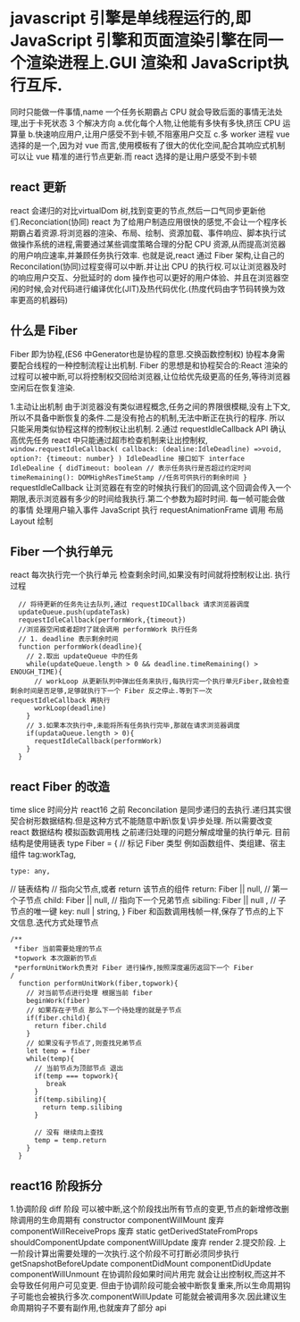 # javascript 引擎是单线程运行的,即 JavaScript 引擎和页面渲染引擎在同一个渲染进程上.GUI 渲染和 JavaScript执行互斥.
同时只能做一件事情,name 一个任务长期霸占 CPU 就会导致后面的事情无法处理,出于卡死状态
3 个解决方向
  a.优化每个人物,让他能有多快有多快,挤压 CPU 运算量
  b.快速响应用户,让用户感受不到卡顿,不阻塞用户交互
  c.多 worker 进程
vue 选择的是一个,因为对 vue 而言,使用模板有了很大的优化空间,配合其响应式机制可以让 vue 精准的进行节点更新.而 react 选择的是让用户感受不到卡顿
##  react 更新
  react 会递归的对比virtualDom 树,找到变更的节点,然后一口气同步更新他们.Reconciation(协同)
  react 为了给用户制造应用很快的感觉,不会让一个程序长期霸占着资源.将浏览器的渲染、布局、绘制、资源加载、事件响应、脚本执行试做操作系统的进程,需要通过某些调度策略合理的分配 CPU 资源,从而提高浏览器的用户响应速率,并兼顾任务执行效率. 
  也就是说,react 通过 Fiber 架构,让自己的 Reconcilation(协同)过程变得可以中断.并让出 CPU 的执行权.可以让浏览器及时的响应用户交互、分批延时的 dom 操作也可以更好的用户体验、并且在浏览器空闲的时候,会对代码进行编译优化(JIT)及热代码优化.(热度代码由字节码转换为效率更高的机器码)
## 什么是 Fiber
  Fiber 即为协程,(ES6 中Generator也是协程的意思.交换函数控制权) 协程本身需要配合线程的一种控制流程让出机制.
  Fiber 的思想是和协程契合的:React 渲染的过程可以被中断,可以将控制权交回给浏览器,让位给优先级更高的任务,等待浏览器空闲后在恢复渲染.
  
  1.主动让出机制
    由于浏览器没有类似进程概念,任务之间的界限很模糊,没有上下文,所以不具备中断恢复的条件.二是没有抢占的机制,无法中断正在执行的程序.
    所以只能采用类似协程这样的控制权让出机制.
  2.通过 requestIdleCallback API 确认高优先任务
    react 中只能通过超市检查机制来让出控制权,
    ```
      window.requestIdleCallback(
        callback: (dealine:IdleDeadline) =>void,
        option?: {timeout: number}
      )
    IdleDeadline 接口如下
    interface IdleDealine {
      didTimeout: boolean // 表示任务执行是否超过约定时间
      timeRemaining(): DOMHighResTimeStamp //任务可供执行的剩余时间
    }
    ```
    requestIdleCallback 让浏览器在有空的时候执行我们的回调,这个回调会传入一个期限,表示浏览器有多少的时间给我执行.第二个参数为超时时间.
     每一帧可能会做的事情
      处理用户输入事件
      JavaScript 执行
      requestAnimationFrame 调用
      布局 Layout
      绘制
  ## Fiber 一个执行单元
   react 每次执行完一个执行单元 检查剩余时间,如果没有时间就将控制权让出.
   执行过程
  ```
    // 将待更新的任务先让去队列,通过 requestIDCallback 请求浏览器调度
    updateQueue.push(updateTask)
    requestIdleCallback(performWork,{timeout})
    //浏览器空闲或者超时了就会调用 performWork 执行任务
    // 1. deadline 表示剩余时间
    function performWork(deadline){
      // 2.取出 updateQueue 中的任务 
      while(updateQueue.length > 0 && deadline.timeRemaining() > ENOUGH_TIME){
        // workLoop 从更新队列中弹出任务来执行,每执行完一个执行单元Fiber,就会检查剩余时间是否足够,足够就执行下一个 Fiber 反之停止.等到下一次 requestIdleCallback 再执行
        workLoop(deadline)
      }
      // 3.如果本次执行中,未能将所有任务执行完毕,那就在请求浏览器调度
      if(updataQueue.length > 0){
        requestIdleCallback(performWork)
      }
    }
  ```


  ## react Fiber 的改造
  time slice 时间分片
  react16 之前 Reconcilation 是同步递归的去执行.递归其实很契合树形数据结构.但是这种方式不能随意中断\恢复\异步处理. 
  所以需要改变 react 数据结构 模拟函数调用栈 之前递归处理的问题分解成增量的执行单元.
  目前结构是使用链表
  type Fiber = {
    // 标记 Fiber 类型 例如函数组件、类组建、宿主组件
    tag:workTag,

    type: any,
   // 链表结构
   // 指向父节点,或者 return 该节点的组件
   return: Fiber || null,
   // 第一个子节点
   child: Fiber || null,
    // 指向下一个兄弟节点
   sibiling: Fiber || null ,
   // 子节点的唯一键
   key: null | string,
  }
  Fiber 和函数调用栈帧一样,保存了节点的上下文信息.迭代方式处理节点
  ```
  /**
   *fiber 当前需要处理的节点
   *topwork 本次跟新的节点
   *performUnitWork负责对 Fiber 进行操作,按照深度遍历返回下一个 Fiber
  /
    function performUnitWork(fiber,topwork){
      // 对当前节点进行处理 根据当前 fiber
      beginWork(fiber)
      // 如果存在子节点 那么下一个待处理的就是子节点
      if(fiber.child){
        return fiber.child
      }
      // 如果没有子节点了,则查找兄弟节点
      let temp = fiber
      while(temp){
        // 当前节点为顶部节点 退出
        if(temp === topwork){
           break
        }
        if(temp.sibiling){
          return temp.silibing
        }
        
        // 没有 继续向上查找
        temp = temp.return
      }
    }
  ```

## react16 阶段拆分
  1.协调阶段 diff 阶段  可以被中断,这个阶段找出所有节点的变更,节点的新增修改删除调用的生命周期有
    constructor
    componentWillMount 废弃
    componentWillReceiveProps 废弃
    static getDerivedStateFromProps
    shouldComponentUpdate 
    componentWillUpdate 废弃
    render
  2.提交阶段. 上一阶段计算出需要处理的一次执行.这个阶段不可打断必须同步执行
    getSnapshotBeforeUpdate
    componentDidMount
    componentDidUpdate
    componentWillUnmount
  在协调阶段如果时间片用完 就会让出控制权,而这并不会导致任何用户可见变更.
  但由于协调阶段可能会被中断恢复重来,所以生命周期钩子可能也会被执行多次.componentWillUpdate 可能就会被调用多次.因此建议生命周期钩子不要有副作用,也就废弃了部分 api